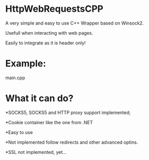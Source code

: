 # HttpWebRequestsCPP

A very simple and easy to use C++ Wrapper based on Winsock2.

Usefull when interacting with web pages.

Easily to integrate as it is header only!

# Example:

main.cpp

# What it can do?

  *SOCKS5, SOCKS5 and HTTP proxy support implemented;

  *Cookie container like the one from .NET

  *Easy to use

  *Not implemented follow redirects and other advanced optins. 

  *SSL not implemented, yet...
